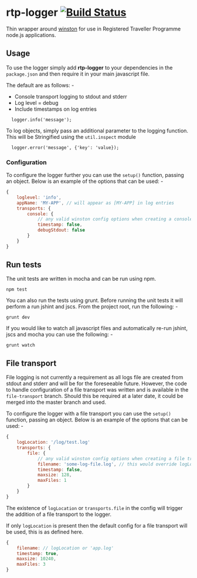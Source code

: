 # rtp-logger  [![Build Status](https://img.shields.io/travis/UKHomeOffice/rtp-logger.svg)](https://travis-ci.org/UKHomeOffice/rtp-logger)

Thin wrapper around [winston](https://www.npmjs.com/package/winston) for use in Registered Traveller Programme node.js applications.

## Usage

To use the logger simply add **rtp-logger** to your dependencies in the `package.json` and then require it in your main javascript file.

The default are as follows: -
- Console transport logging to stdout and stderr
- Log level = debug
- Include timestamps on log entries

``` 
  logger.info('message');
```

To log objects, simply pass an additional parameter to the logging function. This will be Stringified using the `util.inspect` module


``` 
  logger.error('message', {'key': 'value});
```

### Configuration

To configure the logger further you can use the `setup()` function, passing an object. Below is an example of the options that can be used: -

``` JavaScript
{
    loglevel: 'info',
    appName: 'MY-APP', // will appear as [MY-APP] in log entries
    transports: {
        console: {
            // any valid winston config options when creating a console transport
            timestamp: false,
            debugStdout: false
        }
    }
}
```

## Run tests

The unit tests are written in mocha and can be run using npm. 
```
npm test
```

You can also run the tests using grunt. Before running the unit tests it will perform a run jshint and jscs. From the project root, run the following: -

```
grunt dev
```

If you would like to watch all javascript files and automatically re-run jshint, jscs and mocha you can use the following: -

```
grunt watch
```

## File transport

File logging is not currently a requirement as all logs file are created from stdout and stderr and will be for the foreseeable future. However, the code to handle configuration of a file transport was written and is available in the `file-transport` branch. Should this be required at a later date, it could be merged into the master branch and used.

To configure the logger with a file transport you can use the `setup()` function, passing an object. Below is an example of the options that can be used: -

``` JavaScript
{
    logLocation: '/log/test.log'
    transports: {
        file: {
            // any valid winston config options when creating a file transport
            filename: 'some-log-file.log', // this would override logLocation
            timestamp: false,
            maxsize: 128,
            maxFiles: 1
        }
    }
}
```

The existence of `logLocation` or `transports.file` in the config will trigger the addition of a file transport to the logger.

If only `logLocation` is present then the default config for a file transport will be used, this is as defined here.

``` JavaScript
{
    filename: // logLocation or 'app.log'
    timestamp: true,
    maxsize: 10240,
    maxFiles: 3
}
```

